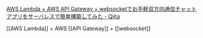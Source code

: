 
[AWS Lambda + AWS API Gateway + websocketでお手軽双方向通信チャットアプリをサーバレスで簡単構築してみた - Qiita](https://qiita.com/tez/items/7902ec2b127f796f195f)

[[AWS Lambda]] + AWS [[API Gateway]] + [[websocket]]
